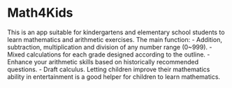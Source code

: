 # Math4Kids
This is an app suitable for kindergartens and elementary school students to learn mathematics and arithmetic exercises. The main function: - Addition, subtraction, multiplication and division of any number range (0~999). - Mixed calculations for each grade designed according to the outline. - Enhance your arithmetic skills based on historically recommended questions. - Draft calculus.  Letting children improve their mathematics ability in entertainment is a good helper for children to learn mathematics.
